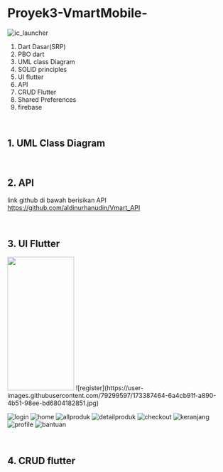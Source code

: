 # Proyek3-VmartMobile-
![ic_launcher](https://user-images.githubusercontent.com/79299597/173383853-404d69b0-1fbd-43f5-a0ff-e001991d294d.png)


<ol>
  <li>Dart Dasar(SRP)</li>
  <li>PBO dart</li>
  <li>UML class Diagram</li>
  <li>SOLID principles</li>
  <li>UI flutter</li>
  <li>API</li>
  <li>CRUD Flutter</li>
  <li>Shared Preferences</li>
  <li>firebase</li>
</ol>
<br>

## 1. UML Class Diagram



<br>

## 2. API
link github di bawah berisikan API
<br>
https://github.com/aldinurhanudin/Vmart_API


<br>

## 3. UI Flutter
<img src="https://github.com/aldinurhanudin/Proyek3-VmartMobile-/blob/main/Vmart/login/assets/favorite.jpg" height="300" width="150">
![register](https://user-images.githubusercontent.com/79299597/173387464-6a4cb91f-a890-4b51-98ee-bd6804182851.jpg)

![login](https://user-images.githubusercontent.com/79299597/173387175-4652d663-b6df-44d0-a66b-6840708bec4c.jpg)
![home](https://user-images.githubusercontent.com/79299597/173387331-a5831ab1-9431-49c9-b08e-60fe674310c9.jpg)
![allproduk](https://user-images.githubusercontent.com/79299597/173387386-727c2d7b-3020-4266-9d1d-d5867c84bf65.jpg)
![detailproduk](https://user-images.githubusercontent.com/79299597/173387413-8bf3fc12-f792-4ee6-8e69-474e359bba9b.jpg)
![checkout](https://user-images.githubusercontent.com/79299597/173387588-b8129ddd-5d3a-4cd0-9f6a-276d65ca1a65.jpg)
![keranjang](https://user-images.githubusercontent.com/79299597/173387607-3d73a0c3-d3ca-41d7-b1c8-e886ec27bb71.jpg)
![profile](https://user-images.githubusercontent.com/79299597/173387647-6c6c1acd-833b-47ba-ab8d-5d81a58b6080.jpg)
![bantuan](https://user-images.githubusercontent.com/79299597/173387810-0ca30c5f-59f9-48cf-abe8-07afa6ad25df.jpeg)

<br>

## 4. CRUD flutter

<br>

